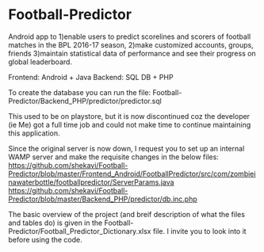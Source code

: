 # Football-Predictor
Android app to 
1)enable users to predict scorelines and scorers of football matches in the BPL 2016-17 season, 
2)make customized accounts, groups, friends
3)maintain statistical data of performance and see their progress on global leaderboard. 


Frontend: Android + Java
Backend: SQL DB + PHP

To create the database you can run the file: Football-Predictor/Backend_PHP/predictor/predictor.sql

This used to be on playstore, but it is now discontinued coz the developer (ie Me) got a full time job and could not make time to continue maintaining this application.

Since the original server is now down, I request you to set up an internal WAMP server and make the requisite changes in the below files:
https://github.com/shekavi/Football-Predictor/blob/master/Frontend_Android/FootballPredictor/src/com/zombieinawaterbottle/footballpredictor/ServerParams.java
https://github.com/shekavi/Football-Predictor/blob/master/Backend_PHP/predictor/db.inc.php


The basic overview of the project (and breif description of what the files and tables do) is given in the 
Football-Predictor/Football_Predictor_Dictionary.xlsx file. I invite you to look into it before using the code.
